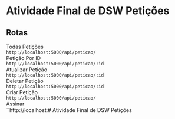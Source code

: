 # Atividade Final de DSW Petições

## Rotas
Todas Petições
<br>
``
    http://localhost:5000/api/peticao/
``
<br>
Petição Por ID
<br>
    ``http://localhost:5000/api/peticao/:id``
<br>
Atualizar Petição
<br>
    ``http://localhost:5000/api/peticao/:id``
<br>
Deletar Petição
<br>
    ``http://localhost:5000/api/peticao/:id``
<br>
Criar Petição
<br>
    ``http://localhost:5000/api/peticao/``
<br>
Assinar
<br>
    ``http://localhost:# Atividade Final de DSW Petições

